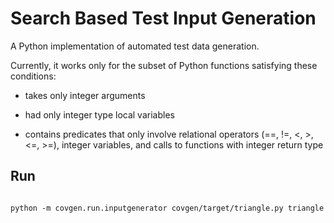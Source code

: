 # Search Based Test Input Generation

A Python implementation of automated test data generation.

Currently, it works only for the subset of Python functions satisfying these conditions:

- takes only integer arguments

- had only integer type local variables

- contains predicates that only involve relational operators (==, !=, <, >, <=, >=), integer variables, and calls to functions with integer return type


## Run

```

python -m covgen.run.inputgenerator covgen/target/triangle.py triangle

```

